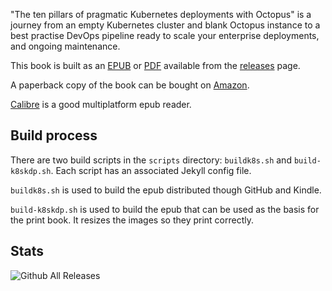 "The ten pillars of pragmatic Kubernetes deployments with Octopus" is a journey from an empty Kubernetes cluster and blank Octopus instance to a best practise DevOps pipeline ready to scale your enterprise deployments, and ongoing maintenance.

This book is built as an [EPUB](https://github.com/OctopusDeploy/TenPillarsK8s/releases/latest/download/tenpillarsk8s.epub) or [PDF](https://github.com/OctopusDeploy/TenPillarsK8s/releases/latest/download/tenpillarsk8s.pdf) available from the [releases](https://github.com/OctopusDeploy/TenPillarsK8s/releases) page.

A paperback copy of the book can be bought on [Amazon](https://www.amazon.com.au/dp/B0916MQ7XZ/ref=cm_sw_em_r_mt_dp_G3FG6HJQ612HMH89321H).

[Calibre](https://calibre-ebook.com/) is a good multiplatform epub reader.

## Build process

There are two build scripts in the `scripts` directory: `buildk8s.sh` and `build-k8skdp.sh`. Each script has an associated Jekyll config file.

`buildk8s.sh` is used to build the epub distributed though GitHub and Kindle.

`build-k8skdp.sh` is used to build the epub that can be used as the basis for the print book. It resizes the images so they print correctly.

## Stats

![Github All Releases](https://img.shields.io/github/downloads/OctopusDeploy/TenPillarsK8s/total.svg)
